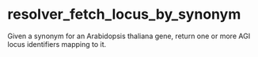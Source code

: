 resolver_fetch_locus_by_synonym
===============================

Given a synonym for an Arabidopsis thaliana gene, return one or more AGI locus identifiers mapping to it.
